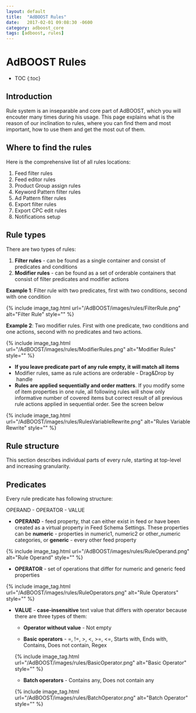 ```yaml
---
layout: default
title:  "AdBOOST Rules"
date:   2017-02-01 09:08:30 -0600
category: adboost_core
tags: [adboost, rules]
---
```


# AdBOOST Rules

* TOC
{:toc}

## Introduction

Rule system is an inseparable and core part of AdBOOST, which you will encouter many times during his usage. This page explains what is the reason of our inclination to rules, where you can find them and most important, how to use them and get the most out of them.

## Where to find the rules

Here is the comprehensive list of all rules locations:

1. Feed filter rules
2. Feed editor rules
3. Product Group assign rules
4. Keyword Pattern filter rules
5. Ad Pattern filter rules
6. Export filter rules
7. Export CPC edit rules
8. Notifications setup

## Rule types

There are two types of rules:

1. **Filter rules** - can be found as a single container and consist of predicates and conditions
2. **Modifier rules** - can be found as a set of orderable containers that consist of filter predicates and modifier actions

**Example 1**: Filter rule with two predicates, first with two conditions, second with one condition

{% include image_tag.html url="/AdBOOST/images/rules/FilterRule.png" alt="Filter Rule" style="" %}

**Example 2**: Two modifier rules. First with one predicate, two conditions and one actions, second with no predicates and two actions.

{% include image_tag.html url="/AdBOOST/images/rules/ModifierRules.png" alt="Modifier Rules" style="" %}

- **If you leave predicate part of any rule empty, it will match all items**
- Modifier rules, same as rule actions are orderable - Drag&Drop by <i class="glyphicon glyphicon-resize-vertical">&nbsp;</i>handle
- **Rules are applied sequentially and order matters**. If you modify some of item properties in one rule, all following rules will show only informative number of covered items but correct result of all previous rule actions applied in sequential order. See the screen below

{% include image_tag.html url="/AdBOOST/images/rules/RulesVariableRewrite.png" alt="Rules Variable Rewrite" style="" %}

## Rule structure

This section describes individual parts of every rule, starting at top-level and increasing granularity.

## Predicates

Every rule predicate has following structure:

OPERAND - OPERATOR - VALUE

- **OPERAND** - feed property, that can either exist in feed or have been created as a virtual property in Feed Schema Settings. These properties can be **numeric** - properties in numeric1, numeric2 or other_numeric categories, or **generic** - every other feed property

{% include image_tag.html url="/AdBOOST/images/rules/RuleOperand.png" alt="Rule Operand" style="" %}

- **OPERATOR** - set of operations that differ for numeric and generic feed properties

{% include image_tag.html url="/AdBOOST/images/rules/RuleOperators.png" alt="Rule Operators" style="" %}

- **VALUE** - **case-insensitive** text value that differs with operator because there are three types of them:

    - **Operator without value** - Not empty

    - **Basic operators** - =, !=, >, <, >=, <=, Starts with, Ends with, Contains, Does not contain, Regex

    {% include image_tag.html url="/AdBOOST/images/rules/BasicOperator.png" alt="Basic Operator" style="" %}

    - **Batch operators** - Contains any, Does not contain any

    {% include image_tag.html url="/AdBOOST/images/rules/BatchOperator.png" alt="Batch Operator" style="" %}

